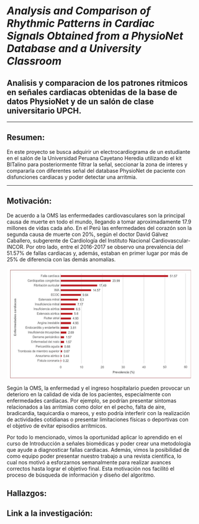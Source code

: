 # *Analysis and Comparison of Rhythmic Patterns in Cardiac Signals Obtained from a PhysioNet Database and a University Classroom*
## Analisis y comparacion de los patrones ritmicos en señales cardiacas obtenidas de la base de datos PhysioNet y de un salón de clase universitario UPCH.

--------------------------------------------------------------------------------------------------------------------------------------------------
## Resumen:
En este proyecto se busca adquirir un electrocardiograma de un estudiante en el salón de la Universidad Peruana Cayetano Heredia utilizando el kit BITalino para posteriormente filtrar la señal, seccionar la zona de interes y compararla con diferentes señal del database PhysioNet de paciente con disfunciones cardiacas y poder detectar una arritmia.

------------------------------------------------------------------------------------------------------------------------------------------------------------------
## Motivación:
De acuerdo a la OMS las enfermedades cardiovasculares son la principal causa de muerte en todo el mundo, llegando a tomar aproximadamente 17.9 millones de vidas cada año. En el Perú las enfermedades del corazón son la segunda causa de muerte con 20%, según el doctor David Gálvez Caballero, subgerente de Cardiología del Instituto Nacional Cardiovascular-INCOR. Por otro lado, entre el 2016-2017 se observo una prevalencia del 51.57% de fallas cardiacas y, además, estaban en primer lugar por más de 25% de diferencia con las demás anomalías.

<p align="center">
  <img width="500" height="300" src="https://github.com/Harold01082001/Proyecto_IntroSe-ales/blob/main/Fotos/oms-cardio.png">
</p>
Según la OMS, la enfermedad y el ingreso hospitalario pueden provocar un deterioro en la calidad de vida de los pacientes, especialmente con enfermedades cardíacas. Por ejemplo, se podrían presentar síntomas relacionados a las arritmias como dolor en el pecho, falta de aire, bradicardia, taquicardia o mareos, y esto podría interferir con la realización de actividades cotidianas o presentar limitaciones físicas o deportivas con el objetivo de evitar episodios arrítmicos.

Por todo lo mencionado, vimos la oportunidad aplicar lo aprendido en el curso de Introducción a señales biomédicas y poder crear una metodologia que ayude a diagnosticar fallas cardiacas. Además, vimos la posibilidad de como equipo poder presentar nuestro trabajo a una revista científica, lo cual nos motivó a esforzarnos semanalmente para realizar avances correctos hasta lograr el objetivo final. Esta motivación nos facilitó el proceso de búsqueda de información y diseño del algoritmo.

## Hallazgos:

## Link a la investigación:
